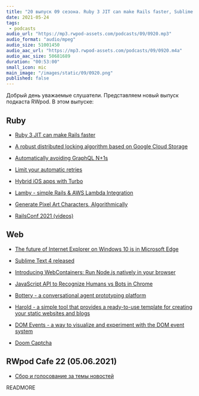 ```yaml
---
title: "20 выпуск 09 сезона. Ruby 3 JIT can make Rails faster, Sublime Text 4, Lamby, Bottery, DOM Events, Doom Captcha и прочее"
date: 2021-05-24
tags:
 - podcasts
audio_url: "https://mp3.rwpod-assets.com/podcasts/09/0920.mp3"
audio_format: "audio/mpeg"
audio_size: 51001450
audio_aac_url: "https://mp3.rwpod-assets.com/podcasts/09/0920.m4a"
audio_aac_size: 50681689
duration: "00:53:00"
small_icon: mic
main_image: "/images/static/09/0920.png"
published: false
---
```


Добрый день уважаемые слушатели. Представляем новый выпуск подкаста RWpod. В этом выпуске:

## Ruby

 - [Ruby 3 JIT can make Rails faster](https://k0kubun.medium.com/ruby-3-jit-can-make-rails-faster-756310f235a)
 - [A robust distributed locking algorithm based on Google Cloud Storage](https://www.joyfulbikeshedding.com/blog/2021-05-19-robust-distributed-locking-algorithm-based-on-google-cloud-storage.html)
 - [Automatically avoiding GraphQL N+1s](https://www.aha.io/engineering/articles/automatically-avoiding-graphql-n-1s)
 - [Limit your automatic retries](https://blog.arkency.com/limit-your-automatic-retries/)


 - [Hybrid iOS apps with Turbo](https://masilotti.com/turbo-ios/)
 - [Lamby - simple Rails & AWS Lambda Integration](https://github.com/customink/lamby)
 - [Generate Pixel Art Characters, Algorithmically](http://planetruby.github.io/gems/pixel/05-pixelart-characters)
 - [RailsConf 2021 (videos)](https://youtube.com/playlist?list=PLbHJudTY1K0c8N1-PPyiQxlHNzJIzyJv6)

## Web

 - [The future of Internet Explorer on Windows 10 is in Microsoft Edge](https://blogs.windows.com/windowsexperience/2021/05/19/the-future-of-internet-explorer-on-windows-10-is-in-microsoft-edge/)
 - [Sublime Text 4 released](https://www.sublimetext.com/blog/articles/sublime-text-4)
 - [Introducing WebContainers: Run Node.js natively in your browser](https://blog.stackblitz.com/posts/introducing-webcontainers/)
 - [JavaScript API to Recognize Humans vs Bots in Chrome](https://blog.bitsrc.io/javascript-api-to-recognize-humans-vs-bots-in-chrome-db78f6a9963e)


 - [Bottery - a conversational agent prototyping platform](https://github.com/google/bottery)
 - [Harold - a simple tool that provides a ready-to-use template for creating your static websites and blogs](https://www.haroldjs.com/)
 - [DOM Events - a way to visualize and experiment with the DOM event system](https://domevents.dev/)
 - [Doom Captcha](https://vivirenremoto.github.io/doomcaptcha/)

## RWpod Cafe 22 (05.06.2021)

 - [Сбор и голосование за темы новостей](https://github.com/rwpod/cafe-discussions/discussions/7)


READMORE
